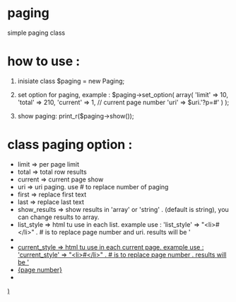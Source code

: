 paging
======

simple paging class

how to use :
============

1. inisiate class 
$paging = new Paging;

2. set option for paging, example :
$paging->set_option( array(
		'limit' => 10,
		'total' => 210, 
		'current' => 1, // current page number
		'uri'	=> $uri.'?p=#'
	)
);

3. show paging:
print_r($paging->show());


class paging option :
=====================
- limit         => per page limit
- total         => total row results
- current       => current page show
- uri           => uri paging. use # to replace number of paging
- first         => replace first text
- last          => replace last text
- show_results  => show results in 'array' or 'string' . (default is string), you can change results to array. 
- list\_style    => html tu use in each list. example use : 'list_style' => "\<li>#\</li>" . # is to replace page number and uri. results will be '<li><a href='uri?p='></li>
- current\_style => html tu use in each current page. example use : 'current_style' => "\<li>#\</li>" . # is to replace page number . results will be '<li>{page number}</li>
- 
)


